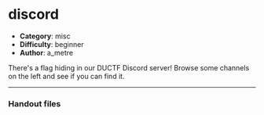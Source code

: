 discord
======================

- **Category**: misc
- **Difficulty**: beginner
- **Author**: a_metre

There's a flag hiding in our DUCTF Discord server! Browse some channels on the left and see if you can find it.

---

### Handout files


